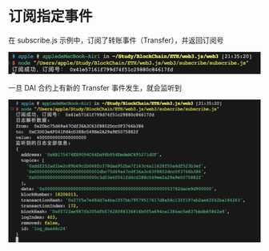 # 订阅指定事件

在 subscribe.js 示例中，订阅了转账事件（Transfer），并返回订阅号

![](/images/2023-09-24-21-40-05.png)

一旦 DAI 合约上有新的 Transfer 事件发生，就会监听到

![](images/2023-09-24-21-40-54.png)
